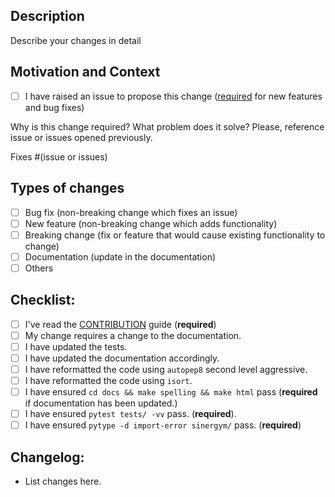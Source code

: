 <!--- Provide a general summary of your changes in the Title above -->

## Description
Describe your changes in detail

## Motivation and Context

- [ ] I have raised an issue to propose this change ([required](https://github.com/jajimer/sinergym/blob/main/CONTRIBUTING.md) for new features and bug fixes)

Why is this change required? What problem does it solve? Please, reference issue or issues opened previously.
<!--- e.g You can use the syntax `fixes #100` if this solves the issue #100 -->
Fixes #(issue or issues)

## Types of changes
<!--- What types of changes does your code introduce? Put an `x` in all the boxes that apply: -->
- [ ] Bug fix (non-breaking change which fixes an issue)
- [ ] New feature (non-breaking change which adds functionality)
- [ ] Breaking change (fix or feature that would cause existing functionality to change)
- [ ] Documentation (update in the documentation)
- [ ] Others

## Checklist:
<!--- Go over all the following points, and put an `x` in all the boxes that apply. -->
<!--- If you're unsure about any of these, don't hesitate to ask. We're here to help! -->
- [ ] I've read the [CONTRIBUTION](https://github.com/jajimer/sinergym/blob/main/CONTRIBUTING.md) guide (**required**)
- [ ] My change requires a change to the documentation.
- [ ] I have updated the tests.
- [ ] I have updated the documentation accordingly.
- [ ] I have reformatted the code using `autopep8` second level aggressive.
- [ ] I have reformatted the code using `isort`.
- [ ] I have ensured `cd docs && make spelling && make html` pass (**required** if documentation has been updated.)
- [ ] I have ensured `pytest tests/ -vv` pass. (**required**).
- [ ] I have ensured `pytype -d import-error sinergym/` pass. (**required**)

## Changelog:

- List changes here.

<!--- This Template is an edited version of the one from https://github.com/evilsocket/pwnagotchi/-->